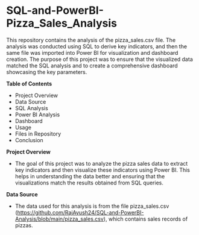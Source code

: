 # SQL-and-PowerBI-Pizza_Sales_Analysis
This repository contains the analysis of the pizza_sales.csv file. The analysis was conducted using SQL to derive key indicators, and then the same file was imported into Power BI for visualization and dashboard creation. The purpose of this project was to ensure that the visualized data matched the SQL analysis and to create a comprehensive dashboard showcasing the key parameters.

**Table of Contents**
- Project Overview
- Data Source
- SQL Analysis
- Power BI Analysis
- Dashboard
- Usage
- Files in Repository
- Conclusion

**Project Overview**
- The goal of this project was to analyze the pizza sales data to extract key indicators and then visualize these indicators using Power BI. This helps in understanding the data better and ensuring that the visualizations match the results obtained from SQL queries.

**Data Source**
- The data used for this analysis is from the file pizza_sales.csv (https://github.com/RajAyush24/SQL-and-PowerBI-Analysis/blob/main/pizza_sales.csv), which contains sales records of pizzas.

